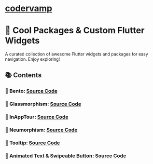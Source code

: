# [codervamp]([codervamp](https://codervamp.vercel.app/)https://codervamp.vercel.app/)


# 🚀 Cool Packages & Custom Flutter Widgets
A curated collection of awesome Flutter widgets and packages for easy navigation. Enjoy exploring!

## 📚 Contents
### 🔗 Bento: [Source Code](https://github.com/Dicky-27/codervamp-flutter/blob/main/lib/bento/bento.dart)
### 🔗 Glassmorphism: [Source Code](https://github.com/Dicky-27/codervamp-flutter/blob/main/lib/glassmorphism/glassmorphism.dart)
### 🔗 InAppTour: [Source Code](https://github.com/Dicky-27/codervamp-flutter/blob/main/lib/inapptour/tour_home.dart)
### 🔗 Neumorphism: [Source Code](https://github.com/Dicky-27/codervamp-flutter/blob/main/lib/neumorphism/neumorphism.dart)
### 🔗 Tooltip: [Source Code](https://github.com/Dicky-27/codervamp-flutter/blob/main/lib/tooltip/toolip.dart)
### 🔗 Animated Text & Swipeable Button: [Source Code](https://github.com/Dicky-27/codervamp-flutter/blob/main/lib/animation/text/animated_text.dart)

